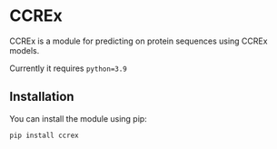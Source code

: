 # CCREx

CCREx is a module for predicting on protein sequences using CCREx models.

Currently it requires ```python=3.9```

## Installation

You can install the module using pip:

```bash
pip install ccrex
